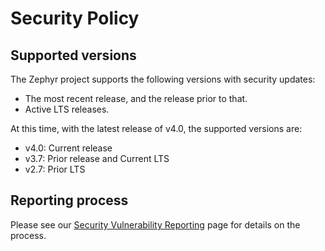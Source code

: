 # Security Policy

## Supported versions

The Zephyr project supports the following versions with security
updates:

  - The most recent release, and the release prior to that.
  - Active LTS releases.

At this time, with the latest release of v4.0, the supported
versions are:

  - v4.0: Current release
  - v3.7: Prior release and Current LTS
  - v2.7: Prior LTS

## Reporting process

Please see our [Security Vulnerability
Reporting](https://docs.zephyrproject.org/latest/security/reporting.html)
page for details on the process.

